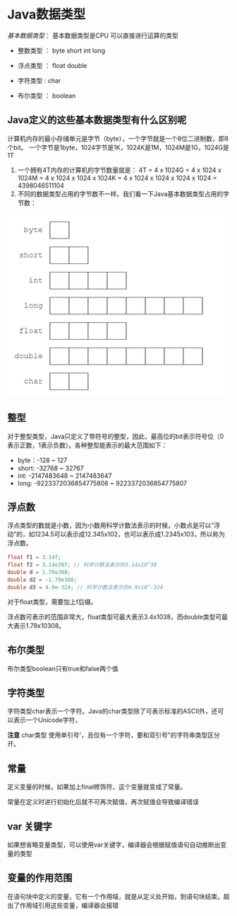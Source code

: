 # Java数据类型

*基本数据类型*： 基本数据类型是CPU 可以直接进行运算的类型

* 整数类型 ： byte    short int  long

* 浮点类型 ： float double

* 字符类型 :  char

* 布尔类型 ： boolean

## Java定义的这些基本数据类型有什么区别呢

计算机内存的最小存储单元是字节（byte），一个字节就是一个8位二进制数，即8个bit。
一个字节是1byte，1024字节是1K，1024K是1M，1024M是1G，1024G是1T

1. 一个拥有4T内存的计算机的字节数量就是：
4T = 4 x 1024G
    = 4 x 1024 x 1024M
    = 4 x 1024 x 1024 x 1024K
    = 4 x 1024 x 1024 x 1024 x 1024
    = 4398046511104
2. 不同的数据类型占用的字节数不一样。我们看一下Java基本数据类型占用的字节数：

![](2020-03-01-00-04-23.png)

## 整型

对于整型类型，Java只定义了带符号的整型，因此，最高位的bit表示符号位（0表示正数，1表示负数）。各种整型能表示的最大范围如下：

* byte：-128 ~ 127
* short: -32768 ~ 32767
* int: -2147483648 ~ 2147483647
* long: -9223372036854775808 ~ 9223372036854775807

## 浮点数

浮点类型的数就是小数，因为小数用科学计数法表示的时候，小数点是可以“浮动”的，如1234.5可以表示成12.345x102，也可以表示成1.2345x103，所以称为浮点数。

```java
float f1 = 3.14f;
float f2 = 3.14e38f; // 科学计数法表示的3.14x10^38
double d = 1.79e308;
double d2 = -1.79e308;
double d3 = 4.9e-324; // 科学计数法表示的4.9x10^-324
```

对于float类型，需要加上f后缀。

浮点数可表示的范围非常大，float类型可最大表示3.4x1038，而double类型可最大表示1.79x10308。

## 布尔类型

布尔类型boolean只有true和false两个值

## 字符类型

字符类型char表示一个字符。Java的char类型除了可表示标准的ASCII外，还可以表示一个Unicode字符，

**注意** char类型 使用单引号'，且仅有一个字符，要和双引号"的字符串类型区分开。

## 常量

定义变量的时候，如果加上final修饰符，这个变量就变成了常量。

常量在定义时进行初始化后就不可再次赋值，再次赋值会导致编译错误

## var 关键字

如果想省略变量类型，可以使用var关键字，编译器会根据赋值语句自动推断出变量的类型

## 变量的作用范围

在语句块中定义的变量，它有一个作用域，就是从定义处开始，到语句块结束。超出了作用域引用这些变量，编译器会报错
